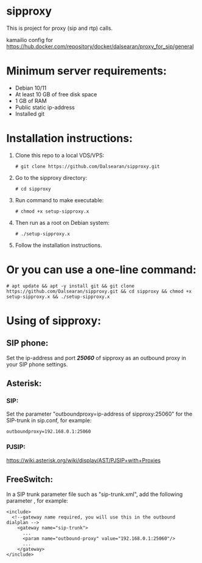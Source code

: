 # sipproxy

This is project for proxy (sip and rtp) calls.

kamailio config for https://hub.docker.com/repository/docker/dalsearan/proxy_for_sip/general

# Minimum server requirements:
* Debian 10/11
* At least 10 GB of free disk space
* 1 GB of RAM
* Public static ip-address
* Installed git

# Installation instructions:

1. Clone this repo to a local VDS/VPS:

       # git clone https://github.com/Dalsearan/sipproxy.git

2. Go to the sipproxy directory:

       # cd sipproxy

3. Run command to make executable:

       # chmod +x setup-sipproxy.x

4. Then run as a root on Debian system:

       # ./setup-sipproxy.x
  
5. Follow the installation instructions.


# Or you can use a one-line command:

    # apt update && apt -y install git && git clone https://github.com/Dalsearan/sipproxy.git && cd sipproxy && chmod +x setup-sipproxy.x && ./setup-sipproxy.x
  
  
# Using of sipproxy:

## SIP phone:
   Set the ip-address and port ***25060*** of sipproxy as an outbound proxy in your SIP phone settings.
  
## Asterisk:
  
 ###  SIP:
 Set the parameter "outboundproxy=ip-address of sipproxy:25060" for the SIP-trunk in sip.conf, for example:
 
    outboundproxy=192.168.0.1:25060
    
 ###  PJSIP:
 https://wiki.asterisk.org/wiki/display/AST/PJSIP+with+Proxies
   
##  FreeSwitch:
  
   In a SIP trunk parameter file such as "sip-trunk.xml", add the following parameter <param name="outbound-proxy" value="ip-address of sipproxy"/>, for example:
   
    <include>
      <!--gateway name required, you will use this in the outbound dialplan -->
        <gateway name="sip-trunk">
          ...
          <param name="outbound-proxy" value="192.168.0.1:25060"/>
          ...
        </gateway>
    </include>
